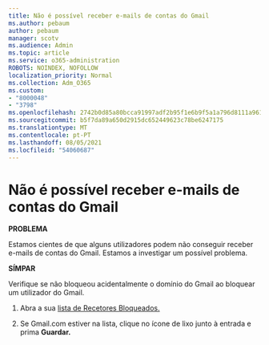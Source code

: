 ```yaml
---
title: Não é possível receber e-mails de contas do Gmail
ms.author: pebaum
author: pebaum
manager: scotv
ms.audience: Admin
ms.topic: article
ms.service: o365-administration
ROBOTS: NOINDEX, NOFOLLOW
localization_priority: Normal
ms.collection: Adm_O365
ms.custom:
- "8000048"
- "3798"
ms.openlocfilehash: 2742b0d85a80bcca91997adf2b95f1e6b9f5a1a796d8111a961f545f2364613d
ms.sourcegitcommit: b5f7da89a650d2915dc652449623c78be6247175
ms.translationtype: MT
ms.contentlocale: pt-PT
ms.lasthandoff: 08/05/2021
ms.locfileid: "54060687"
---
```

# <a name="unable-to-receive-email-from-gmail-accounts"></a>Não é possível receber e-mails de contas do Gmail

**PROBLEMA**

Estamos cientes de que alguns utilizadores podem não conseguir receber e-mails de contas do Gmail. Estamos a investigar um possível problema.

**SÍMPAR**

Verifique se não bloqueou acidentalmente o domínio do Gmail ao bloquear um utilizador do Gmail.

1. Abra a sua [lista de Recetores Bloqueados.](https://go.microsoft.com/fwlink/?linkid=2121010)

2. Se Gmail.com estiver na lista, clique no ícone de lixo junto à entrada e prima **Guardar.**

